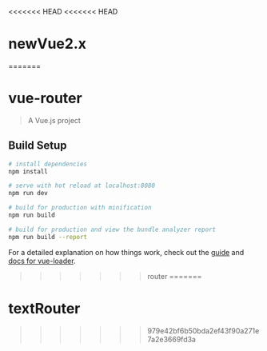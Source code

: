 <<<<<<< HEAD
<<<<<<< HEAD
# newVue2.x
=======
# vue-router

> A Vue.js project

## Build Setup

``` bash
# install dependencies
npm install

# serve with hot reload at localhost:8080
npm run dev

# build for production with minification
npm run build

# build for production and view the bundle analyzer report
npm run build --report
```

For a detailed explanation on how things work, check out the [guide](http://vuejs-templates.github.io/webpack/) and [docs for vue-loader](http://vuejs.github.io/vue-loader).
>>>>>>> router
=======
# textRouter
>>>>>>> 979e42bf6b50bda2ef43f90a271e7a2e3669fd3a
